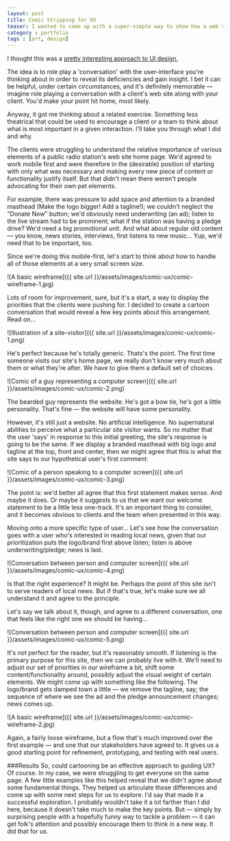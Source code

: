 ```yaml
---
layout: post
title: Comic Stripping for UX
teaser: I wanted to come up with a super-simple way to show how a web site expressed hierarchy, so I experimented with using a rudimentary form of comic strip.
category : portfolio
tags : [art, design]
---
```


I thought this was a <a href="http://uxmas.com/2012/ux-design-role-playing-and-micromoments">pretty interesting approach to UI design</a>, 

The idea is to role play a 'conversation' with the user-interface you're thinking about in order to reveal its deficiencies and gain insight. I bet it can be helpful, under certain circumstances, and it's definitely memorable — imagine role playing a conversation with a client's web site along with your client. You'd make your point hit home, most likely. 

Anyway, it got me thinking about a related exercise. Something less theatrical that could be used to encourage a client or a team to think about what is most important in a given interaction. I'll take you through what I did and why. 

The clients were struggling to understand the relative importance of various elements of a public radio station's web site home page. We'd agreed to work mobile first and were therefore in the (desirable) position of starting with only what was necessary and making every new piece of content or functionality justify itself. But that didn't mean there weren't people advocating for their own pet elements.

For example, there was pressure to add space and attention to a branded masthead (Make the logo bigger! Add a tagline!); we couldn't neglect the "Donate Now" button; we'd obviously need underwriting (an ad); listen to the live stream had to be prominent; what if the station was having a pledge drive? We'd need a big promotional unit. And what about regular old content — you know, news stories, interviews, first listens to new music… Yup, we'd need that to be important, too.

Since we're doing this mobile-first, let's start to think about how to handle all of those elements at a very small screen size.  

![A basic wireframe]({{ site.url }}/assets/images/comic-ux/comic-wireframe-1.jpg)

Lots of room for improvement, sure, but it's a start, a way to display the priorities that the clients were pushing for. I decided to create a cartoon conversation that would reveal a few key points about this arrangement. Read on...

![Illustration of a site-visitor]({{ site.url }}/assets/images/comic-ux/comic-1.png)

He's perfect because he's totally generic. Thats's the point. The first time someone visits our site's home page, we really don't know very much about them or what they're after. We have to give them a default set of choices. 

![Comic of a guy representing a computer screen]({{ site.url }}/assets/images/comic-ux/comic-2.png)


The bearded guy represents the website. He's got a bow tie, he's got a little personality. That's fine — the website will have some personality. 

However, it's still just a website. No artificial intelligence. No supernatural abilities to perceive what a particular site visitor wants. So no matter that the user 'says' in response to this initial greeting, the site's response is going to be the same. If we display a branded masthead with big logo and tagline at the top, front and center, then we might agree that this is what the site says to our hypothetical user's first comment:

![Comic of a person speaking to a computer screen]({{ site.url }}/assets/images/comic-ux/comic-3.png)


The point is: we'd better all agree that this first statement makes sense. And maybe it does. Or maybe it suggests to us that we want our welcome statement to be a little less one-track. It's an important thing to consider, and it becomes obvious to clients and the team when presented in this way. 

Moving onto a more specific type of user… Let's see how the conversation goes with a user who's interested in reading local news, given that our prioritization puts the logo/brand first above listen; listen is above underwriting/pledge; news is last.

![Conversation between person and computer screen]({{ site.url }}/assets/images/comic-ux/comic-4.png)


Is that the right experience? It might be. Perhaps the point of this site isn't to serve readers of local news. But if that's true, let's make sure we all understand it and agree to the principle. 

Let's say we talk about it, though, and agree to a different conversation, one that feels like the right one we should be having…

![Conversation between person and computer screen]({{ site.url }}/assets/images/comic-ux/comic-5.png)

It's not perfect for the reader, but it's reasonably smooth. If listening is the primary purpose for this site, then we can probably live with it. We'll need to adjust our set of priorities in our wireframe a bit, shift some content/functionality around, possibly adjust the visual weight of certain elements. We might come up with something like the following. The logo/brand gets damped town a little — we remove the tagline, say; the sequence of where we see the ad and the pledge announcement changes; news comes up. 

![A basic wireframe]({{ site.url }}/assets/images/comic-ux/comic-wireframe-2.jpg)


Again, a fairly loose wireframe, but a flow that's much improved over the first example — and one that our stakeholders have agreed to. It gives us a good starting point for refinement, prototyping, and testing with real users.

###Results
So, could cartooning be an effective approach to guiding UX? Of course. In my case, we were struggling to get everyone on the same page. A few little examples like this helped reveal that we didn't agree about some fundamental things. They helped us articulate those differences and come up with some next steps for us to explore. I'd say that made it a successful exploration. I probably wouldn't take it a lot farther than I did here, because it doesn't take much to make the key points. But — simply by surprising people with a hopefully funny way to tackle a problem — it can get folk's attention and possibly encourage them to think in a new way. It did that for us.

#
